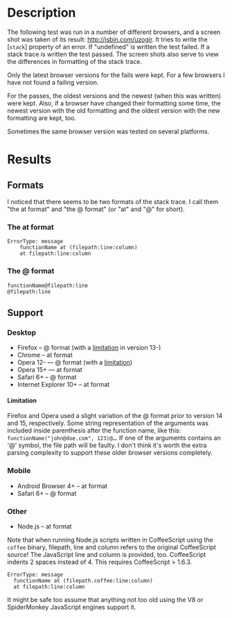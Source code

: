 Description
===========

The following test was run in a number of different browsers, and a screen shot was taken of its
result: <http://jsbin.com/uzogir>. It tries to write the [`stack`] property of an error. If
"undefined" is written the test failed. If a stack trace is written the test passed. The screen
shots also serve to view the differences in formatting of the stack trace.

Only the latest browser versions for the fails were kept. For a few browsers I have not found a
failing version.

For the passes, the oldest versions and the newest (when this was written) were kept. Also, if a
browser have changed their formatting some time, the newest version with the old formatting and the
oldest version with the new formatting are kept, too.

Sometimes the same browser version was tested on several platforms.

[stack]: https://developer.mozilla.org/en-US/docs/Web/JavaScript/Reference/Global_Objects/Error/Stack


Results
=======

Formats
-------

I noticed that there seems to be two formats of the stack trace. I call them "the at format" and
"the @ format" (or "at" and "@" for short).

### The at format ###

    ErrorType: message
        functionName at (filepath:line:column)
        at filepath:line:column

### The @ format ###

    functionName@filepath:line
    @filepath:line

Support
-------

### Desktop ###

- Firefox – @ format (with a [limitation](#limitation) in version 13-)
- Chrome – at format
- Opera 12- — @ format (with a [limitation](#limitation))
- Opera 15+ — at format
- Safari 6+ – @ format
- Internet Explorer 10+ – at format

#### Limitation ####

Firefox and Opera used a slight variation of the @ format prior to version 14 and 15, respectively.
Some string representation of the arguments was included inside parenthesis after the function name,
like this: `functionName("john@doe.com", 123)@…`. If one of the arguments contains an '@' symbol,
the file path will be faulty. I don't think it's worth the extra parsing complexity to support these
older browser versions completely.

### Mobile ###

- Android Browser 4+ – at format
- Safari 6+ – @ format

### Other ###

- Node.js – at format

Note that when running Node.js scripts written in CoffeeScript using the `coffee` binary, filepath,
line and column refers to the original CoffeeScript source! The JavaScript line and column is
provided, too. CoffeeScript indents 2 spaces instead of 4. This requires CoffeeScript > 1.6.3.

    ErrorType: message
      functionName at (filepath.coffee:line:column)
      at filepath:line:column

It might be safe too assume that anything not too old using the V8 or SpiderMonkey JavaScript
engines support it.
